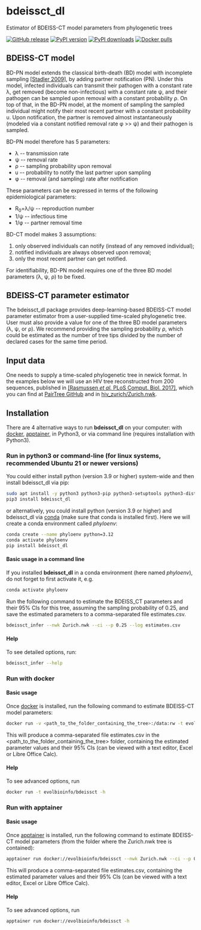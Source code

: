 # bdeissct_dl

Estimator of BDEISS-CT model parameters from phylogenetic trees 



[//]: # ([![DOI:10.1093/sysbio/syad059]&#40;https://zenodo.org/badge/DOI/10.1093/sysbio/syad059.svg&#41;]&#40;https://doi.org/10.1093/sysbio/syad059&#41;)
[![GitHub release](https://img.shields.io/github/v/release/evolbioinfo/bdeissct_dl.svg)](https://github.com/evolbioinfo/bdeissct_dl/releases)
[![PyPI version](https://badge.fury.io/py/bdeissct_dl.svg)](https://pypi.org/project/bdeissct_dl/)
[![PyPI downloads](https://shields.io/pypi/dm/bdeissct_dl)](https://pypi.org/project/bdeissct_dl/)
[![Docker pulls](https://img.shields.io/docker/pulls/evolbioinfo/bdeissct)](https://hub.docker.com/r/evolbioinfo/bdeissct/tags)

## BDEISS-CT model

BD-PN model extends the classical birth-death (BD) model with incomplete sampling [[Stadler 2009]](https://pubmed.ncbi.nlm.nih.gov/19631666/), by adding partner notification (PN).
Under this model, infected individuals can transmit their pathogen with a constant rate λ, 
get removed (become non-infectious) with a constant rate ψ, 
and their pathogen can be sampled upon removal 
with a constant probability ρ. On top of that, in the BD-PN model, 
at the moment of sampling the sampled individual 
might notify their most recent partner with a constant probability υ. 
Upon notification, the partner is removed almost instantaneously (modeled via a constant notified
removal rate φ >> ψ) and their pathogen is sampled.

BD-PN model therefore has 5 parameters:
* λ -- transmission rate
* ψ -- removal rate
* ρ -- sampling probability upon removal
* υ -- probability to notify the last partner upon sampling
* φ -- removal (and sampling) rate after notification

These parameters can be expressed in terms of the following epidemiological parameters:
* R<sub>0</sub>=λ/ψ -- reproduction number
* 1/ψ -- infectious time
* 1/φ -- partner removal time

BD-CT model makes 3 assumptions:
1. only observed individuals can notify (instead of any removed individual);
2. notified individuals are always observed upon removal;
3. only the most recent partner can get notified.

For identifiability, BD-PN model requires one of the three BD model parameters (λ, ψ, ρ) to be fixed.

## BDEISS-CT parameter estimator

The bdeissct_dl package provides deep-learning-based BDEISS-CT model parameter estimator 
from a user-supplied time-scaled phylogenetic tree. 
User must also provide a value for one of the three BD model parameters (λ, ψ, or ρ). 
We recommend providing the sampling probability ρ, 
which could be estimated as the number of tree tips divided by the number of declared cases for the same time period.


## Input data
One needs to supply a time-scaled phylogenetic tree in newick format. 
In the examples below we will use an HIV tree reconstructed from 200 sequences, 
published in [[Rasmussen _et al._ PLoS Comput. Biol. 2017]](https://journals.plos.org/ploscompbiol/article?id=10.1371/journal.pcbi.1005448), 
which you can find at [PairTree GitHub](https://github.com/davidrasm/PairTree) 
and in [hiv_zurich/Zurich.nwk](hiv_zurich/Zurich.nwk). 

## Installation

There are 4 alternative ways to run __bdeissct_dl__ on your computer: 
with [docker](https://www.docker.com/community-edition), 
[apptainer](https://apptainer.org/),
in Python3, or via command line (requires installation with Python3).



### Run in python3 or command-line (for linux systems, recommended Ubuntu 21 or newer versions)

You could either install python (version 3.9 or higher) system-wide and then install bdeissct_dl via pip:
```bash
sudo apt install -y python3 python3-pip python3-setuptools python3-distutils
pip3 install bdeissct_dl
```

or alternatively, you could install python (version 3.9 or higher) and bdeissct_dl via [conda](https://conda.io/docs/) (make sure that conda is installed first). 
Here we will create a conda environment called _phyloenv_:
```bash
conda create --name phyloenv python=3.12
conda activate phyloenv
pip install bdeissct_dl
```


#### Basic usage in a command line
If you installed __bdeissct_dl__ in a conda environment (here named _phyloenv_), do not forget to first activate it, e.g.

```bash
conda activate phyloenv
```

Run the following command to estimate the BDEISS_CT parameters and their 95% CIs for this tree, assuming the sampling probability of 0.25, 
and save the estimated parameters to a comma-separated file estimates.csv.
```bash
bdeissct_infer --nwk Zurich.nwk --ci --p 0.25 --log estimates.csv
```

#### Help

To see detailed options, run:
```bash
bdeissct_infer --help
```


### Run with docker

#### Basic usage
Once [docker](https://www.docker.com/community-edition) is installed, 
run the following command to estimate BDEISS-CT model parameters:
```bash
docker run -v <path_to_the_folder_containing_the_tree>:/data:rw -t evolbioinfo/bdeissct --nwk /data/Zurich.nwk --ci --p 0.25 --log /data/estimates.csv
```

This will produce a comma-separated file estimates.csv in the <path_to_the_folder_containing_the_tree> folder,
 containing the estimated parameter values and their 95% CIs (can be viewed with a text editor, Excel or Libre Office Calc).

#### Help

To see advanced options, run
```bash
docker run -t evolbioinfo/bdeissct -h
```



### Run with apptainer

#### Basic usage
Once [apptainer](https://apptainer.org/docs/user/latest/quick_start.html#installation) is installed, 
run the following command to estimate BDEISS-CT model parameters (from the folder where the Zurich.nwk tree is contained):

```bash
apptainer run docker://evolbioinfo/bdeissct --nwk Zurich.nwk --ci --p 0.25 --log estimates.csv
```

This will produce a comma-separated file estimates.csv,
 containing the estimated parameter values and their 95% CIs (can be viewed with a text editor, Excel or Libre Office Calc).


#### Help

To see advanced options, run
```bash
apptainer run docker://evolbioinfo/bdeissct -h
```


